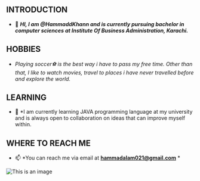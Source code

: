 ## INTRODUCTION 
-  :wave: ***HI, I am @HammaddKhann and is currently pursuing bachelor in computer sciences at Institute Of Business Administration, Karachi.*** 
  

## HOBBIES 
- *Playing soccer:soccer: is the best way i have to pass my free time. Other than that, I like to watch movies, travel to places i have never travelled before and 
explore the world.*


## LEARNING
- 🌱 *I am currently learning JAVA programming language at my university and is always open to collaboration on ideas that can improve myself within.
 

## WHERE TO REACH ME
- 📫 *You can reach me via email at **hammadalam021@gmail.com** *


![This is an image](https://miro.medium.com/max/700/1*aDXAqyqsLY8_P6uFi59qsg.jpeg)
<!---
HammaddKhann/HammaddKhann is a ✨ special ✨ repository because its `README.md` (this file) appears on your GitHub profile.
You can click the Preview link to take a look at your changes.
--->
